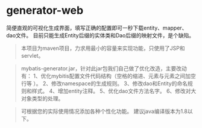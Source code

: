 # generator-web


简便直观的可视化生成界面，填写正确的配置即可一秒下载entity、mapper、dao文件。
目前只能生成Entity后缀的实体类和Dao后缀的映射文件，是个缺陷。


>  本项目为maven项目，力求用最小的容量来实现功能，只使用了JSP和servlet。

>  mybatis-generator.jar，针对此jar包我们自己做了优化改造，主要改动有：
>  1、优化mybitis配置文件代码结构（空格的缩进、元素与元素之间加空行等 ）。
>  2、修改namespace的生成规则。
>  3、修改dao和Entity的命名规则和样式。
>  4、增加entity注释。
>  5、优化dao文件方法名字。
>  6、修改对大对象类型的处理。


>  可根据您的实际使用情况添加各种个性化功能。
>  建议java编译版本为1.8以下。
